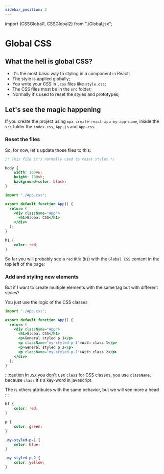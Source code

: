```yaml
---
sidebar_position: 2
---
```


import {CSSGlobal1, CSSGlobal2} from "./Global.jsx";

# Global CSS

## What the hell is global CSS?

- It's the most basic way to styling in a component in React;
- The style is applied globally;
- You write your CSS in `.css` files like `style.css`;
- The CSS files most be in the `src` folder;
- Normally it's used to reset the styles and prototypes;

## Let's see the magic happening

If you create the project using `npx create-react-app my-app-name`, inside the `src` folder the `index.css`, `App.js` and `App.css`.

### Reset the files

So, for now, let's update those files to this:

```css title="index.css" showLineNumbers
/* This file it's normally used to reset styles */

body {
	width: 100vw;
	height: 100vh;
	background-color: black;
}
```

```jsx title="App.js" showLineNumbers
import "./App.css";

export default function App() {
  return (
    <div className="App">
      <h1>Global CSS</h1>
    </div>
  );
}
```

```css title="App.css" showLineNumbers
h1 {
	color: red;
}
```

So far you will probably see a `red` title (`h1`) with the `Global CSS` content in the top left of the page:

<CSSGlobal1 />

### Add and styling new elements

But if I want to create multiple elements with the same tag but with different styles?

You just use the logic of the CSS classes

```jsx title="App.js" showLineNumbers {7-10}
import "./App.css";

export default function App() {
  return (
    <div className="App">
      <h1>Global CSS</h1>
	  <p>General styled p 1</p>
	  <p className="my-styled-p-1">With class 1</p>
	  <p>General styled p 2</p>
	  <p className="my-styled-p-2">With class 2</p>
    </div>
  );
}
```

:::caution
In `JSX` you don't use `class` for CSS classes, you use `className`, because `class` it's a key-word in javascript.

The is others attributes with the same behavior, but we will see more a head
:::

```css title="App.css" showLineNumbers {5-15}
h1 {
	color: red;
}

p {
	color: green;
}

.my-styled-p-1 {
	color: blue;
}

.my-styled-p-2 {
	color: yellow;
}
```
<CSSGlobal2 />
